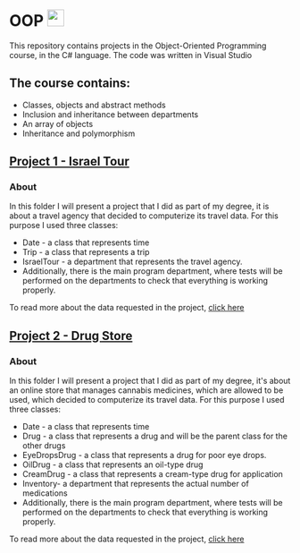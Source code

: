 # OOP  <img src="[https://media.giphy.com/media/hvRJCLFzcasrR4ia7z/giphy.gif](https://upload.wikimedia.org/wikipedia/commons/thumb/0/0d/C_Sharp_wordmark.svg/1200px-C_Sharp_wordmark.svg.png)" width="30px">
This repository contains projects in the Object-Oriented Programming course, in the C# language. The code was written in Visual Studio

## The course contains:

* Classes, objects and abstract methods
* Inclusion and inheritance between departments
* An array of objects
* Inheritance and polymorphism


## <span style="green">[Project 1 - Israel Tour](https://github.com/adiredri/OOP/tree/main/IsraelTour "Project 1 - Israel Tour")</span>

### About
In this folder I will present a project that I did as part of my degree, it is about a travel agency that decided to computerize its travel data. For this purpose I used three classes:
* Date - a class that represents time
* Trip - a class that represents a trip
* IsraelTour - a department that represents the travel agency.
* Additionally, there is the main program department, where tests will be performed on the departments to check that everything is working properly.

To read more about the data requested in the project, <span style="blue">[click here](https://github.com/adiredri/OOP/blob/main/IsraelTour/README-IsraelTour.txt "click here")</span> 


## <span style="blue">[Project 2 - Drug Store](https://github.com/adiredri/OOP/tree/main/DrugStore "Drug Store")</span>

### About
In this folder I will present a project that I did as part of my degree, it's about an online store that manages cannabis medicines, which are allowed to be used, which decided to computerize its travel data.
For this purpose I used three classes:
* Date - a class that represents time
* Drug - a class that represents a drug and will be the parent class for the other drugs
* EyeDropsDrug - a class that represents a drug for poor eye drops.
* OilDrug - a class that represents an oil-type drug
* CreamDrug - a class that represents a cream-type drug for application
* Inventory- a department that represents the actual number of medications
* Additionally, there is the main program department, where tests will be performed on the departments to check that everything is working properly.

To read more about the data requested in the project, <span style="blue">[click here](https://github.com/adiredri/OOP/blob/main/DrugStore/README-DrugStore.txt "click here")</span> 
